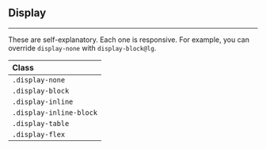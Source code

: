 ## Display
---

These are self-explanatory. Each one is responsive. For example, you can override `display-none` with `display-block@lg`.

|  Class                 |
| :--------------------- |
| `.display-none`        |
| `.display-block`       |
| `.display-inline`      |
| `.display-inline-block`|
| `.display-table`       |
| `.display-flex`        |

